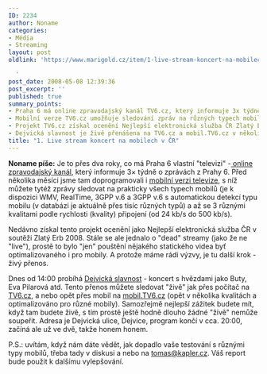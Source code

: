 ```yaml
---
ID: 2234
author: Noname
categories:
- Média
- Streaming
layout: post
oldlink: 'https://www.marigold.cz/item/1-live-stream-koncert-na-mobilech-v-cr

  '
post_date: 2008-05-08 12:39:36
post_excerpt: ''
published: true
summary_points:
- Praha 6 má online zpravodajský kanál TV6.cz, který informuje 3x týdně.
- Mobilní verze TV6.cz umožňuje sledování zpráv na různých typech mobilů.
- Projekt TV6.cz získal ocenění Nejlepší elektronická služba ČR Zlatý Erb 2008.
- Dejvická slavnost je živě přenášena na TV6.cz a mobil.TV6.cz v několika kvalitách.
title: "1. Live stream koncert na mobilech v ČR"
---
```


<strong>Noname píše:</strong> Je to přes dva roky, co má Praha 6 vlastní "televizi" -<a href="http://www.tv6.cz/"> online zpravodajský kanál</a>, který informuje 3× týdně o zprávách z Prahy 6. Před několika měsíci jsme tam doprogramovali i <a href="http://mobil.tv6.cz/">mobilní verzi televize</a>, s níž můžete tytéž zprávy sledovat na prakticky všech typech mobilů (je k dispozici WMV, RealTime, 3GPP v.6 a 3GPP v.6 s automatickou detekcí typu mobilu (v databázi je aktuálně přes tisíc různých typů) a až se 3 různými kvalitami podle rychlosti (kvality) připojení (od 24 kb/s do 500 kb/s).

Nedávno získal tento projekt ocenění jako Nejlepší elektronická služba ČR v soutěži Zlatý Erb 2008. Stále se ale jednalo o "dead" streamy (jako že ne "live"), prostě to bylo "jen" pouštění nějakého statického videa byť optimalizovaného i pro mobily. A protože máme rádi výzvy, je tu další krok - živý přenos.

Dnes od 14:00 probíhá <a href="http://www.praha6.cz/aktuality/akce.php?ID=300&String=">Dejvická slavnost</a> - koncert s hvězdami jako Buty, Eva Pilarová atd. Tento přenos můžete sledovat "živě" jak přes počítač na <a href="http://www.tv6.cz">TV6.cz</a>, a nebo opět přes mobil na <a href="http://mobil.tv6.cz">mobil.TV6.cz</a> (opět v několika kvalitách a optimalizováno pro různé mobily). Samozřejmě nejlepší zážitek budete mít, když tam budete živě, s tím prostě ještě hodně dlouho žádné "živě" nemůže soupeřit. Adresa je Dejvická ulice, Dejvice, program končí v cca. 20:00, začíná ale už ve dvě, takže honem honem.

P.S.: uvítám, když nám dáte vědět, jak dopadlo vaše testování s různými typy mobilů, třeba tady v diskusi a nebo na <a href="mailto:tomas@kapler.cz">tomas@kapler.cz</a>. Váš report bude použit k dalšímu vylepšování.